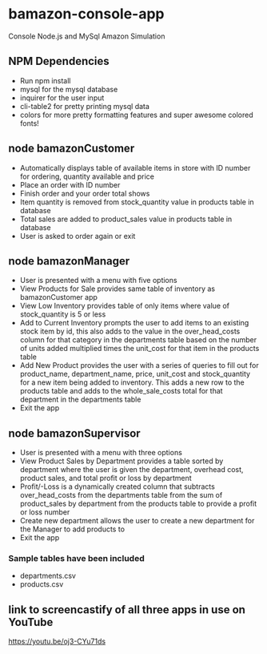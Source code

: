 # bamazon-console-app
Console Node.js and MySql Amazon Simulation

## NPM Dependencies
- Run npm install
- mysql for the mysql database
- inquirer for the user input
- cli-table2 for pretty printing mysql data
- colors for more pretty formatting features and super awesome colored fonts!

## node bamazonCustomer
- Automatically displays table of available items in store with ID number for ordering, quantity available and price
- Place an order with ID number
- Finish order and your order total shows
- Item quantity is removed from stock_quantity value in products table in database
- Total sales are added to product_sales value in products table in database
- User is asked to order again or exit

## node bamazonManager
- User is presented with a menu with five options
- View Products for Sale provides same table of inventory as bamazonCustomer app
- View Low Inventory provides table of only items where value of stock_quantity is 5 or less
- Add to Current Inventory prompts the user to add items to an existing stock item by id, this also adds to the value in the over_head_costs column for that category in the departments table based on the number of units added multiplied times the unit_cost for that item in the products table
- Add New Product provides the user with a series of queries to fill out for product_name, department_name, price, unit_cost and stock_quantity for a new item being added to inventory. This adds a new row to the products table and adds to the whole_sale_costs total for that department in the departments table
- Exit the app

## node bamazonSupervisor
- User is presented with a menu with three options
- View Product Sales by Department provides a table sorted by department where the user is given the department, overhead cost, product sales, and total profit or loss by department
- Profit/-Loss is a dynamically created column that subtracts over_head_costs from the departments table from the sum of product_sales by department from the products table to provide a profit or loss number
- Create new department allows the user to create a new department for the Manager to add products to
- Exit the app

### Sample tables have been included
- departments.csv
- products.csv

## link to screencastify of all three apps in use on YouTube
https://youtu.be/oj3-CYu71ds
